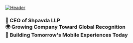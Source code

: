 [![Header](https://miro.medium.com/v2/resize:fit:640/format:webp/0*YyL79g0pgvpMnzta)](https://www.shpavda.com/)

### 🎯 CEO of Shpavda LLP<br>🌍 Growing Company Toward Global Recognition<br>🚀 Building Tomorrow's Mobile Experiences Today
